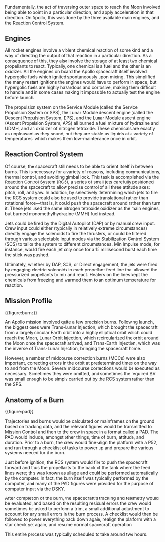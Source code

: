Fundamentally, the act of traversing outer space to reach the Moon involved being able to point in a particular direction, and apply acceleration in that direction. On Apollo, this was done by the three available main engines, and the Reaction Control System.

Engines
-------

All rocket engines involve a violent chemical reaction of some kind and a way of directing the output of that reaction in a particular direction. As a consequence of this, they also involve the storage of at least two chemical propellants to react. Typically, one chemical is a fuel and the other is an oxidizer. All the engines on board the Apollo spacecraft itself involved hypergolic fuels which ignited spontaneously upon mixing. This simplified the many restart ignitions the engines would have to perform in space, but hypergolic fuels are highly hazardous and corrosive, making them difficult to handle and in some cases making it impossible to actually test the engine before launch.

The propulsion system on the Service Module (called the Service Propulsion System or SPS), the Lunar Module descent engine (called the Descent Propulsion System, DPS), and the Lunar Module ascent engine (Ascent Propulsion System, APS) all burned a fuel mixture of hydrazine and UDMH, and an oxidizer of nitrogen tetroxide. These chemicals are exactly as unpleasant as they sound, but they are stable as liquids at a variety of temperatures, which makes them low-maintenance once in orbit.

Reaction Control System
-----------------------

Of course, the spacecraft still needs to be able to orient itself in between burns. This is necessary for a variety of reasons, including communications, thermal control, and avoiding gimbal lock. This task is accomplished via the Reaction Control System (RCS), a series of small jets carefully positioned around the spacecraft to allow precise control of all three attitude axes: pitch, roll, and yaw. In addition, by selectively determining which jets to fire the RCS system could also be used to provide translational rather than rotational force&mdash;that is, it could push the spacecraft around rather than turn it. These jets used the same nitrogen tetroxide oxidizer as the main engines, but burned monomethylhydrazine (MMH) fuel instead.

Jets could be fired by the Digital Autopilot (DAP) or by manual crew input. Crew input could either (typically in relatively extreme circumstances) directly engage the solenoids to fire the thrusters, or could be filtered through various selectable input modes via the Stabilization Control System (SCS) to tailor the system to different circumstances. Min Impulse mode, for instance, would fire each jet only once for a 15 millisecond burst each time the stick was pushed.

Ultimately, whether by DAP, SCS, or Direct engagement, the jets were fired by engaging electric solenoids in each propellant feed line that allowed the pressurized propellants to mix and react. Heaters on the lines kept the chemicals from freezing and warmed them to an optimum temperature for reaction.

Mission Profile
---------------

{{figure:burns}}

An Apollo mission involved quite a few precision burns. Following launch, the biggest ones were Trans-Lunar Injection, which brought the spacecraft from a largely circular Earth orbit into a highly elliptical orbit which could reach the Moon, Lunar Orbit Injection, which recircularized the orbit around the Moon once the spacecraft arrived, and Trans-Earth Injection, which was the inverse of Trans-Lunar Injection, bringing the spacecraft home.

However, a number of midcourse correction burns (MCCs) were also important, correcting errors in the orbit at predetermined times on the way to and from the Moon. Several midcourse corrections would be executed as necessary. Sometimes they were omitted, and sometimes the required &Delta;V was small enough to be simply carried out by the RCS system rather than the SPS.

Anatomy of a Burn
-----------------

{{figure:pad}}

Trajectories and burns would be calculated on mainframes on the ground based on tracking data, and the relevant figures would be transmitted to Mission Control and then to the crew in space in a format called a PAD. The PAD would include, amongst other things, time of burn, attitude, and duration. Prior to a burn, the crew would fine-align the platform with a P52, and run through a checklist of tasks to power up and prepare the various systems needed for the burn.

Just before ignition, the RCS system would fire to push the spacecraft forward and thus the propellants to the back of the tank where the feed lines were; this was known as ullage and could be performed automatically by the computer. In fact, the burn itself was typically performed by the computer, and many of the PAD figures were provided for the purpose of computer input via the DSKY.

After completion of the burn, the spacecraft's tracking and telemetry would be evaluated, and based on the resulting residual errors the crew would sometimes be asked to perform a trim, a small additional adjustment to account for any small errors in the burn process. A checklist would then be followed to power everything back down again, realign the platform with a star check yet again, and resume normal spacecraft operation.

This entire process was typically scheduled to take around two hours.

<div style="clear:left"></div>

